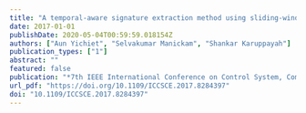 ```yaml
---
title: "A temporal-aware signature extraction method using sliding-window mechanism for scalable, cost-effective and accurate traffic classification"
date: 2017-01-01
publishDate: 2020-05-04T00:59:59.018154Z
authors: ["Aun Yichiet", "Selvakumar Manickam", "Shankar Karuppayah"]
publication_types: ["1"]
abstract: ""
featured: false
publication: "*7th IEEE International Conference on Control System, Computing and Engineering, ICCSCE 2017, Penang, Malaysia, November 24-26, 2017*"
url_pdf: "https://doi.org/10.1109/ICCSCE.2017.8284397"
doi: "10.1109/ICCSCE.2017.8284397"
---
```


